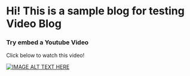 # Hi! This is a sample blog for testing Video Blog

### Try embed a Youtube Video

Click below to watch this video!

[![IMAGE ALT TEXT HERE](https://img.youtube.com/vi/OuSFM2l9OaI/0.jpg)](https://www.youtube.com/watch?v=OuSFM2l9OaI)

